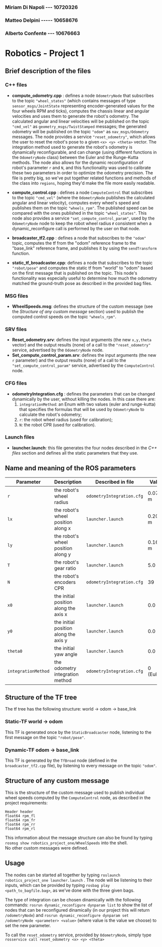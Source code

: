 ### Miriam Di Napoli --- 10720326
### Matteo Delpini   ----- 10658676
### Alberto Confente --- 10676663
#

# Robotics - Project 1

## Brief description of the files

### C++ files

- **compute_odometry.cpp** : defines a node `OdometryNode` that  subscribes to the topic `"wheel_states"` (which contains messages of type `sensor_msgs/JointState` representing encoder-generated values for the four wheels RPM and ticks), computes the chassis linear and angular velocities and uses them to generate the robot's odometry. The calculated angular and linear velocities will be published on the topic `"cmd_vel"` as `geometry_msgs/TwistStamped` messages; the generated odometry will be published on the topic `"odom"` as `nav_msgs/Odometry` messages. The node provides a service `"reset_odometry"`, which allows the user to reset the robot's pose to a given `<x> <y> <theta>` vector. The integration method used to generate the robot's odometry is dynamically reconfigurable, and can change (using different functions in the `OdometryNode` class) between the Euler and the Runge-Kutta methods. The node also allows for the dynamic reconfiguration of robot's parameter `r` and `N`, and this functionality was used to calibrate these two parameters in order to optimize the odometry precision. The file is pretty big, so we've put together related functions and methods of the class into `regions`, hoping they'd make the file more easily readable.


- **compute_control.cpp** : defines a node `ComputeControl` that subscribes to the topic `"cmd_vel"` (where the `OdometryNode` publishes the calculated angular and linear velocity), computes every wheel's speed and publishes them on the topic `"wheels_rpm"`. The published speed can be compared with the ones published in the topic `"wheel_states"`. This node also provides a service `"set_compute_control_param"`, used by the `OdometryNode` node to keep the robot wheel radius **r** consistent when a dynamic_reconfigure call is performed by the user on that node.

- **broadcaster_tf2.cpp** : defines a node that subscribes to the `"odom"` topic, computes the tf from the "odom" reference frame to the "base_link" reference frame, and publishes it by using the `sendTransform` function.

- **static_tf_broadcaster.cpp**: defines a node that subscribes to the topic `"robot/pose"` and computes the static tf from "world" to "odom" based on the first message that is published on the topic. This node's functionality was especially useful to determine how much the odometry matched the ground-truth pose as described in the provided bag files.

### MSG files

- **WheelSpeeds.msg**: defines the structure of the custom message (see the *Structure of any custom message* section) used to publish the computed control speeds on the topic `"wheels_rpm"`.

### SRV files

- **Reset_odometry.srv**: defines the input arguments (the new `x,y,theta` vector) and the output results (none) of a call to the `"reset_odometry"` service, advertised by the `OdometryNode` node.
- **Set_compute_control_param.srv**: defines the input arguments (the new `r` parameter) and the output results (none) of a call to the `"set_compute_control_param"` service, advertised by the `ComputeControl` node.

### CFG files 

- **odometryIntegration.cfg** : defines the parameters that can be changed dynamically by the user, without killing the nodes. In this case there are:
    1. `integrationMethod`: an Enum with two values (euler and runge-kutta) that specifies the formulas that will be used by `OdometryNode` to calculate the robot's odometry;
    2. `r`: the robot wheel radius (used for calibration);
    3. `N`: the robot CPR (used for calibration).

### Launch files

- **launcher.launch**: this file generates the four nodes described in the *C++ files* section and defines all the static parameters that they use.


## Name and meaning of the ROS parameters

| Parameter | Description | Described in file | Value|
|---|---|---|---|
| `r` |  the robot's wheel radius |  `odometryIntegration.cfg` | 0.0715 m|
| `lx` |  the robot's wheel position along x |  `launcher.launch` |0.200 m|
| `ly`  |  the robot's wheel position along y | `launcher.launch`  | 0.169 m|
| `T`  |  the robot's gear ratio | `launcher.launch`  | 5.0| 
| `N`  |  the robot's encoders CPR | `odometryIntegration.cfg`  | 39|
| `x0`  |  the initial position along the axis x | `launcher.launch`  | 0.0 m|
| `y0`  |  the initial position along the axis y | `launcher.launch`  |0.0 m|
| `theta0`  |  the initial yaw angle | `launcher.launch`  |0.0 rad|
| `integrationMethod`  |  the odometry integration method | `odometryIntegration.cfg`  |0 (Euler)|


## Structure of the TF tree

The tf tree has the following structure: world -> odom -> base_link

### Static-TF world -> odom 
This TF is generated once by the `StaticBroadcaster` node, listening to the first message on the topic `"robot/pose"`.

### Dynamic-TF odom -> base_link
This TF is generated by the `TfBroad` node (defined in the `broadcaster_tf2.cpp` file), by listening to every message on the topic `"odom"`.


## Structure of any custom message

This is the structure of the custom message used to publish individual wheel speeds computed by the `ComputeControl` node, as described in the project requirements: 

```
Header header
float64 rpm_fl
float64 rpm_fr
float64 rpm_rr  
float64 rpm_rl
```

This information about the message structure can also be found by typing `rosmsg show robotics_project_one/WheelSpeeds` into the shell.  
No other custom messages were defined.

## Usage

The nodes can be started all together by typing `roslaunch robotics_project_one launcher.launch` . The node will be listening to their inputs, which can be provided by typing `rosbag play <path_to_bagfile.bag>`, as we've done with the three given bags.

The type of integration can be chosen dinamically with the following commands: 
`rosrun dynamic_reconfigure dynparam list` to show the list of nodes that can be reconfigured dinamically (in our project this will return `/odometryNode`) and `rosrun dynamic_reconfigure dynparam set /odometryNode <parameter> <value>` (where value is the value we choose) to set the new parameter. 

To call the `reset_odometry` service, provided by `OdometryNode`, simply type `rosservice call reset_odometry <x> <y> <theta>`





